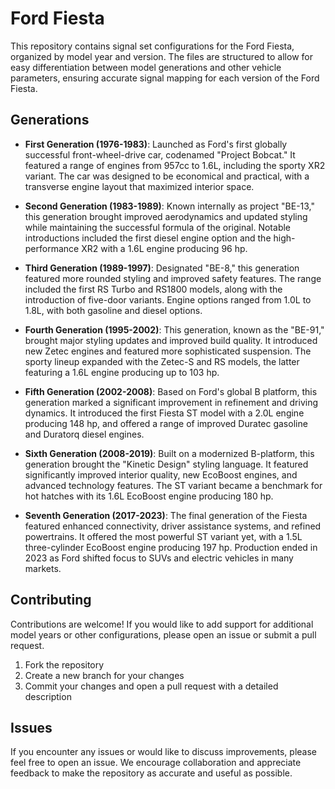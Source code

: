 # Ford Fiesta

This repository contains signal set configurations for the Ford Fiesta, organized by model year and version. The files are structured to allow for easy differentiation between model generations and other vehicle parameters, ensuring accurate signal mapping for each version of the Ford Fiesta.

## Generations

- **First Generation (1976-1983)**: Launched as Ford's first globally successful front-wheel-drive car, codenamed "Project Bobcat." It featured a range of engines from 957cc to 1.6L, including the sporty XR2 variant. The car was designed to be economical and practical, with a transverse engine layout that maximized interior space.

- **Second Generation (1983-1989)**: Known internally as project "BE-13," this generation brought improved aerodynamics and updated styling while maintaining the successful formula of the original. Notable introductions included the first diesel engine option and the high-performance XR2 with a 1.6L engine producing 96 hp.

- **Third Generation (1989-1997)**: Designated "BE-8," this generation featured more rounded styling and improved safety features. The range included the first RS Turbo and RS1800 models, along with the introduction of five-door variants. Engine options ranged from 1.0L to 1.8L, with both gasoline and diesel options.

- **Fourth Generation (1995-2002)**: This generation, known as the "BE-91," brought major styling updates and improved build quality. It introduced new Zetec engines and featured more sophisticated suspension. The sporty lineup expanded with the Zetec-S and RS models, the latter featuring a 1.6L engine producing up to 103 hp.

- **Fifth Generation (2002-2008)**: Based on Ford's global B platform, this generation marked a significant improvement in refinement and driving dynamics. It introduced the first Fiesta ST model with a 2.0L engine producing 148 hp, and offered a range of improved Duratec gasoline and Duratorq diesel engines.

- **Sixth Generation (2008-2019)**: Built on a modernized B-platform, this generation brought the "Kinetic Design" styling language. It featured significantly improved interior quality, new EcoBoost engines, and advanced technology features. The ST variant became a benchmark for hot hatches with its 1.6L EcoBoost engine producing 180 hp.

- **Seventh Generation (2017-2023)**: The final generation of the Fiesta featured enhanced connectivity, driver assistance systems, and refined powertrains. It offered the most powerful ST variant yet, with a 1.5L three-cylinder EcoBoost engine producing 197 hp. Production ended in 2023 as Ford shifted focus to SUVs and electric vehicles in many markets.

## Contributing

Contributions are welcome! If you would like to add support for additional model years or other configurations, please open an issue or submit a pull request.

1. Fork the repository
2. Create a new branch for your changes
3. Commit your changes and open a pull request with a detailed description

## Issues

If you encounter any issues or would like to discuss improvements, please feel free to open an issue. We encourage collaboration and appreciate feedback to make the repository as accurate and useful as possible.

